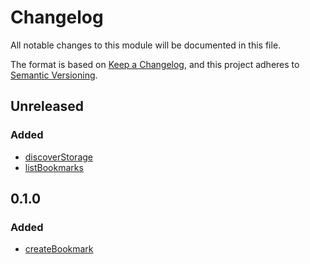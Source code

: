 # Changelog

All notable changes to this module will be documented in this file.

The format is based on [Keep a Changelog](https://keepachangelog.com/en/1.0.0/), and this project adheres
to [Semantic Versioning](https://semver.org/spec/v2.0.0.html).

## Unreleased

### Added

- [discoverStorage](https://solid-contrib.github.io/data-modules/bookmarks-rdflib-api/interfaces/BookmarksModule.html#discoverStorage)
- [listBookmarks](https://solid-contrib.github.io/data-modules/bookmarks-rdflib-api/interfaces/BookmarksModule.html#listBookmarks)

## 0.1.0

### Added

- [createBookmark](https://solid-contrib.github.io/data-modules/bookmarks-rdflib-api/interfaces/BookmarksModule.html#createBookmark)
